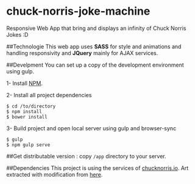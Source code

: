 # chuck-norris-joke-machine
Responsive Web App that bring and displays an infinity of Chuck Norris Jokes :D

##Technologie
This web app uses **SASS** for style and animations and handling responsivity and **JQuery** mainly for AJAX services.

##Develpment
You can set up a copy of the development environment using gulp.

1- Install [NPM](https://nodejs.org/en/download/).

2- Install all project dependencies
```
$ cd /to/directory
$ npm install
$ bower install
```

3- Build project and open local server using gulp and browser-sync
```
$ gulp
$ npm gulp serve
```

##Get distributable version : 
copy `/app` directory to your server.

##Dependencies 
This project is using the services of [chucknorris.io](api.chucknorris.io).
Art extracted with modification from [here](https://www.pinterest.com/pin/449726712760502369/).

